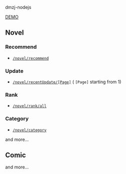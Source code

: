 dmzj-nodejs

[DEMO](https://dmzj.herokuapp.com/)

## Novel
### Recommend
- [`/novel/recommend`](https://dmzj.herokuapp.com/novel/recommend)
### Update
- [`/novel/recentUpdate/[Page]`](https://dmzj.herokuapp.com/novel/recentUpdate/1) ( `[Page]` starting from 1)
### Rank
- [`/novel/rank/all`](https://dmzj.herokuapp.com/novel/rank/all)
### Category
- [`/novel/category`](https://dmzj.herokuapp.com/novel/category)

and more...

## Comic

and more...